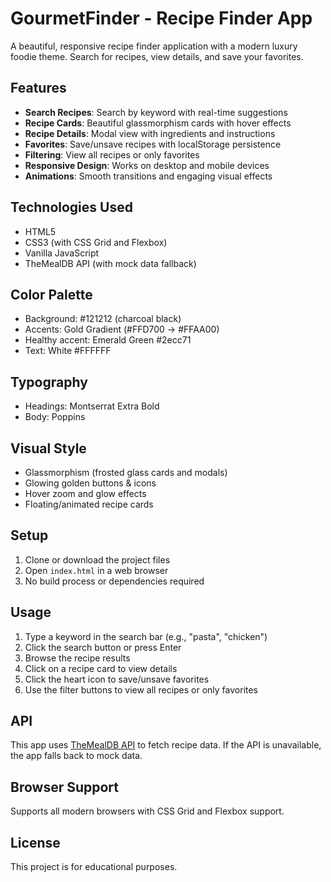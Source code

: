 # GourmetFinder - Recipe Finder App

A beautiful, responsive recipe finder application with a modern luxury foodie theme. Search for recipes, view details, and save your favorites.

## Features

- **Search Recipes**: Search by keyword with real-time suggestions
- **Recipe Cards**: Beautiful glassmorphism cards with hover effects
- **Recipe Details**: Modal view with ingredients and instructions
- **Favorites**: Save/unsave recipes with localStorage persistence
- **Filtering**: View all recipes or only favorites
- **Responsive Design**: Works on desktop and mobile devices
- **Animations**: Smooth transitions and engaging visual effects

## Technologies Used

- HTML5
- CSS3 (with CSS Grid and Flexbox)
- Vanilla JavaScript
- TheMealDB API (with mock data fallback)

## Color Palette

- Background: #121212 (charcoal black)
- Accents: Gold Gradient (#FFD700 → #FFAA00)
- Healthy accent: Emerald Green #2ecc71
- Text: White #FFFFFF

## Typography

- Headings: Montserrat Extra Bold
- Body: Poppins

## Visual Style

- Glassmorphism (frosted glass cards and modals)
- Glowing golden buttons & icons
- Hover zoom and glow effects
- Floating/animated recipe cards

## Setup

1. Clone or download the project files
2. Open `index.html` in a web browser
3. No build process or dependencies required

## Usage

1. Type a keyword in the search bar (e.g., "pasta", "chicken")
2. Click the search button or press Enter
3. Browse the recipe results
4. Click on a recipe card to view details
5. Click the heart icon to save/unsave favorites
6. Use the filter buttons to view all recipes or only favorites

## API

This app uses [TheMealDB API](https://www.themealdb.com/api.php) to fetch recipe data. If the API is unavailable, the app falls back to mock data.

## Browser Support

Supports all modern browsers with CSS Grid and Flexbox support.

## License

This project is for educational purposes.